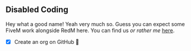 ## Disabled Coding
Hey what a good name! Yeah very much so. Guess you can expect some FiveM work alongside RedM here.
You can find us *or rather me* [here](https://discord.gg/SqRsSsSskg).

- [x] Create an org on GitHub :tada: